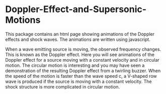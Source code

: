 # Doppler-Effect-and-Supersonic-Motions

This package contains an html page showing animations of the Doppler effects and shock waves. 
The animations are written using javascript.

When a wave emitting source is moving, the observed frequency changes. This is known as the 
Doppler effect. Here you will see animations of the Doppler effect for a source moving with 
a constant velocity and in circular motion. The circular motion is interesting and you may 
have seen a demonstration of the resulting Doppler effect from a twirling buzzer. When the 
speed of the motion is faster than the wave speed c, a V-shaped row wave is produced if 
the source is moving with a constant velocity. The shock structure is more complicated in 
circular motion. 
